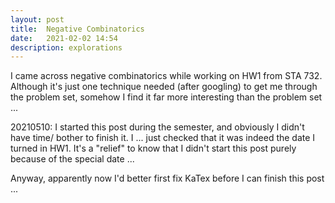 ```yaml
---
layout: post
title:  Negative Combinatorics
date:   2021-02-02 14:54
description: explorations
---
```


I came across negative combinatorics while working on HW1 from STA 732. Although it's just one technique needed (after googling) to get me through the problem set, somehow I find it far more interesting than the problem set ...

20210510: I started this post during the semester, and obviously I didn't have time/ bother to finish it. I ... just checked that it was indeed the date I turned in HW1. It's a "relief" to know that I didn't start this post purely because of the special date ... 

Anyway, apparently now I'd better first fix KaTex before I can finish this post ... 
